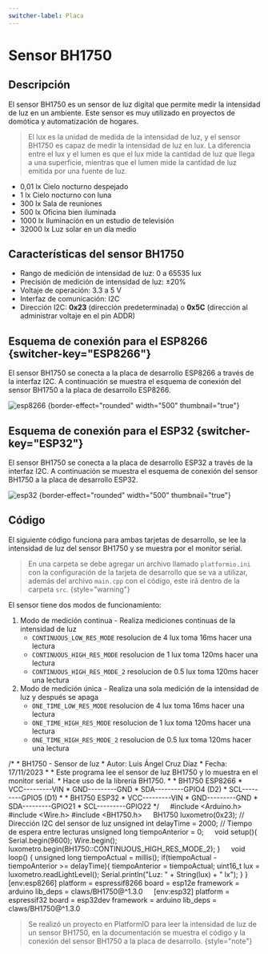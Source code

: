 ```yaml
---
switcher-label: Placa
---
```


# Sensor BH1750

## Descripción

El sensor BH1750 es un sensor de luz digital que permite medir la intensidad de luz en un ambiente. Este sensor es muy utilizado en proyectos de domótica y automatización de hogares.

> El lux es la unidad de medida de la intensidad de luz, y el sensor BH1750 es capaz de medir la intensidad de luz en lux. La diferencia entre el lux y el lumen es que el lux mide la cantidad de luz que llega a una superficie, mientras que el lumen mide la cantidad de luz emitida por una fuente de luz.

- 0,01 lx Cielo nocturno despejado
- 1 lx Cielo nocturno con luna
- 300 lx Sala de reuniones
- 500 lx Oficina bien iluminada
- 1000 lx Iluminación en un estudio de televisión
- 32000 lx Luz solar en un día medio

## Características del sensor BH1750

- Rango de medición de intensidad de luz: 0 a 65535 lux
- Precisión de medición de intensidad de luz: ±20%
- Voltaje de operación: 3.3 a 5 V
- Interfaz de comunicación: I2C
- Dirección I2C: **0x23** (dirección predeterminada) o **0x5C** (dirección al administrar voltaje en el pin ADDR)

## Esquema de conexión para el ESP8266 {switcher-key="ESP8266"}

El sensor BH1750 se conecta a la placa de desarrollo ESP8266 a través de la interfaz I2C. A continuación se muestra el esquema de conexión del sensor BH1750 a la placa de desarrollo ESP8266.

![esp8266](BH1750_ESP8266.png) {border-effect="rounded" width="500" thumbnail="true"}


## Esquema de conexión para el  ESP32 {switcher-key="ESP32"}

El sensor BH1750 se conecta a la placa de desarrollo ESP32 a través de la interfaz I2C. A continuación se muestra el esquema de conexión del sensor BH1750 a la placa de desarrollo ESP32.

![esp32](BH1750_ESP32.png) {border-effect="rounded" width="500" thumbnail="true"}

## Código

El siguiente código funciona para ambas tarjetas de desarrollo, se lee la intensidad de luz del sensor BH1750 y se muestra por el monitor serial.

> En una carpeta se debe agregar un archivo llamado `platformio.ini` con la configuración de la tarjeta de desarrollo que se va a utilizar, además del archivo `main.cpp` con el código, este irá dentro de la carpeta `src`.
> {style="warning"}

El sensor tiene dos modos de funcionamiento:
1. Modo de medición continua - Realiza mediciones continuas de la intensidad de luz
    - `CONTINUOUS_LOW_RES_MODE` resolucion de 4 lux toma 16ms hacer una lectura
    - `CONTINUOUS_HIGH_RES_MODE` resolucion de 1 lux toma 120ms hacer una lectura
    - `CONTINUOUS_HIGH_RES_MODE_2` resolucion de 0.5 lux toma 120ms hacer una lectura
2. Modo de medición única - Realiza una sola medición de la intensidad de luz y después se apaga
    - `ONE_TIME_LOW_RES_MODE` resolucion de 4 lux toma 16ms hacer una lectura
    - `ONE_TIME_HIGH_RES_MODE` resolucion de 1 lux toma 120ms hacer una lectura
    - `ONE_TIME_HIGH_RES_MODE_2` resolucion de 0.5 lux toma 120ms hacer una lectura

<tabs>
    <tab title="main.cpp">
        <code-block lang="c++">
        /*
         *	BH1750 - Sensor de luz
         *	Autor: Luis Ángel Cruz Díaz
         *	Fecha:  17/11/2023
         *
         *	Este programa lee el sensor de luz BH1750 y lo muestra en el monitor serial.
         *	Hace uso de la librería BH1750.
         * 
         *	BH1750		ESP8266
         *	VCC---------VIN
         *	GND---------GND
         *	SDA---------GPIO4 (D2)
         *	SCL---------GPIO5 (D1)
         *
         *  BH1750		ESP32
         *  VCC---------VIN
         *  GND---------GND
         *  SDA---------GPIO21
         *  SCL---------GPIO22
         */
        &emsp;
        #include &lt;Arduino.h&gt;
        #include &lt;Wire.h&gt;
        #include &lt;BH1750.h&gt;
        &emsp;
        BH1750 luxometro(0x23);             // Dirección I2C del sensor de luz
        unsigned int delayTime = 2000;      // Tiempo de espera entre lecturas
        unsigned long tiempoAnterior = 0;
        &emsp;
        void setup(){
            Serial.begin(9600);
            Wire.begin();
            luxometro.begin(BH1750::CONTINUOUS_HIGH_RES_MODE_2);
        }
        &emsp;
        void loop() {
            unsigned long tiempoActual = millis();
            if(tiempoActual - tiempoAnterior >= delayTime){
                tiempoAnterior = tiempoActual;
                uint16_t lux = luxometro.readLightLevel();
                Serial.println(&quot;Luz: &quot; + String(lux) + &quot; lx&quot;);
            }
        }
        </code-block>
    </tab>
    <tab title="platformio.ini">
        <code-block lang="Plain Text">
            [env:esp8266]
            platform = espressif8266
            board = esp12e
            framework = arduino
            lib_deps = claws/BH1750@^1.3.0
            &emsp;
            [env:esp32]
            platform = espressif32
            board = esp32dev
            framework = arduino
            lib_deps = claws/BH1750@^1.3.0
        </code-block>
    </tab>
</tabs>

> Se realizó un proyecto en PlatformIO para leer la intensidad de luz de un sensor BH1750, en la documentación se muestra el código y la conexión del sensor BH1750 a la placa de desarrollo.
> {style="note"}